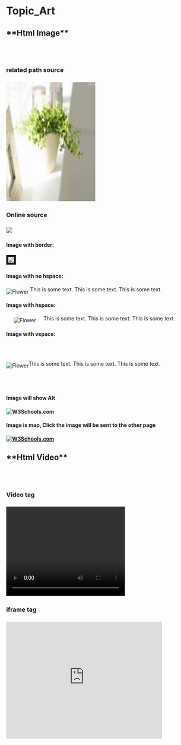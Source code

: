<h1>Topic_Art</h1>

<h2>**Html Image**<h2> <br>

<h3>related path source<h3>
<img src="Images\flower.jpg" alt="Flower" height="320" width="240"><br>

<h3>Online source<h3>
<img src="http://www.w3school.com.cn/i/w3school_logo_white.gif"/><br>


<h4>Image with border:</h4>
<img src="http://www.w3school.com.cn/i/w3school_logo_white.gif"  border="5" /><br>

<h4>Image with no hspace:</h4>
<p><img src="http://www.w3school.com.cn/i/w3school_logo_white.gif" alt="Flower" align="middle"> This is some text. This is some text. This is some text.</p>

<h4>Image with hspace:</h4>
<p><img src="http://www.w3school.com.cn/i/w3school_logo_white.gif" alt="Flower" align="middle" hspace="20">This is some text. This is some text. This is some text.</p>

<h4>Image with vspace:</h4>
<p><img src="http://www.w3school.com.cn/i/w3school_logo_white.gif" alt="Flower" align="middle" vspace="50">This is some text. This is some text. This is some text.</p>

<h4>Image will show Alt<h4>
<img src="http://www.w3school.com.cn/i/w3school_logo_white1.gif" alt="W3Schools.com" ><br>

<h4>Image is map, Click the image will be sent to the other page<h4>
<a href="HtmlSyntex_Result.md">
  <img src="http://www.w3school.com.cn/i/w3school_logo_white.gif" alt="W3Schools.com"  ismap>
</a>


<h2>**Html Video**<h2> <br>

<h3>Video tag<h3>
<video width="320" height="240" controls>
<source src="https://www.youtube.com/embed/iyT1uILEI2U">
Your browser does not support the video tag.
</video><br />

<h3>iframe tag<h3>
<iframe width="420" height="315" src="https://www.youtube.com/embed/iyT1uILEI2U" frameborder="0" scrolling="auto" allowFullScreen>
  <p>Your browser does not support iframes.</p>
</iframe>